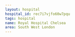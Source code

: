 ```yaml
---
layout: hospital
hospital_id: rec7i7vjfo60w7pqu
tags: hospital
name: Royal Hospital Chelsea
area: South West London
---
```

